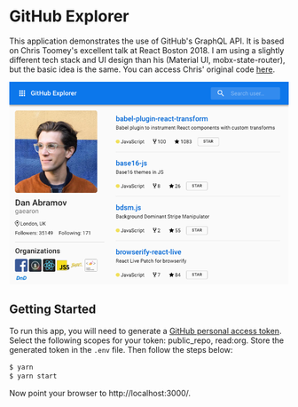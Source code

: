 GitHub Explorer
===============
This application demonstrates the use of GitHub's GraphQL API. It is based on Chris Toomey's excellent talk at React Boston 2018. I am using a slightly different tech stack and UI design than his (Material UI, mobx-state-router), but the basic idea is the same. You can access Chris' original code [here](https://github.com/christoomey/boston-react-conf-2018-graphql-talk).

![Screen Shot](assets/screenshot.png)

Getting Started
---------------
To run this app, you will need to generate a [GitHub personal access token](https://github.com/settings/tokens). Select the following scopes for your token: public_repo, read:org. Store the generated token in the `.env` file. Then follow the steps below:

```bash
$ yarn
$ yarn start
```

Now point your browser to http://localhost:3000/.
